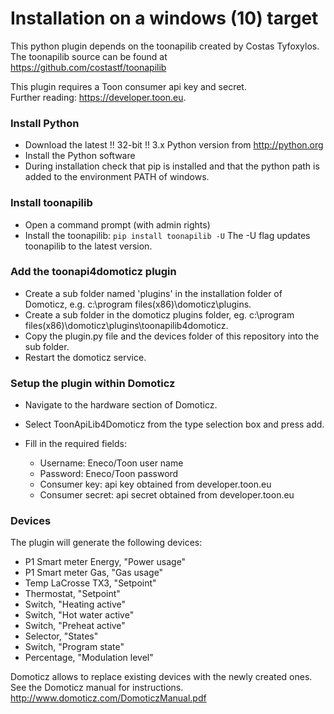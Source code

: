# Installation on a windows (10) target
This python plugin depends on the toonapilib created by Costas Tyfoxylos.<br>
The toonapilib source can be found at https://github.com/costastf/toonapilib

This plugin requires a Toon consumer api key and secret.<br>
Further reading: https://developer.toon.eu.

### Install Python
* Download the latest !! 32-bit !! 3.x Python version from http://python.org
* Install the Python software
* During installation check that pip is installed and that the python path is added to the environment PATH of windows.

### Install toonapilib
* Open a command prompt (with admin rights)
* Install the toonapilib: `pip install toonapilib -U` The -U flag updates toonapilib to the latest version.

### Add the toonapi4domoticz plugin
* Create a sub folder named 'plugins' in the installation folder of Domoticz, e.g. c:\program files(x86)\domoticz\plugins.
* Create a sub folder in the domoticz plugins folder, eg. c:\program files(x86)\domoticz\plugins\toonapilib4domoticz.
* Copy the plugin.py file and the devices folder of this repository into the sub folder.
* Restart the domoticz service.

### Setup the plugin within Domoticz
* Navigate to the hardware section of Domoticz.
* Select ToonApiLib4Domoticz from the type selection box and press add.

* Fill in the required fields:
  - Username: Eneco/Toon user name
  - Password: Eneco/Toon password
  - Consumer key: api key obtained from developer.toon.eu
  - Consumer secret: api secret obtained from developer.toon.eu

### Devices
The plugin will generate the following devices:
* P1 Smart meter Energy, "Power usage"
* P1 Smart meter Gas, "Gas usage"
* Temp LaCrosse TX3, "Setpoint"
* Thermostat, "Setpoint"
* Switch, "Heating active"
* Switch, "Hot water active"
* Switch, "Preheat active"
* Selector, "States"
* Switch, "Program state"
* Percentage, "Modulation level"

Domoticz allows to replace existing devices with the newly created ones.
See the Domoticz manual for instructions. http://www.domoticz.com/DomoticzManual.pdf
